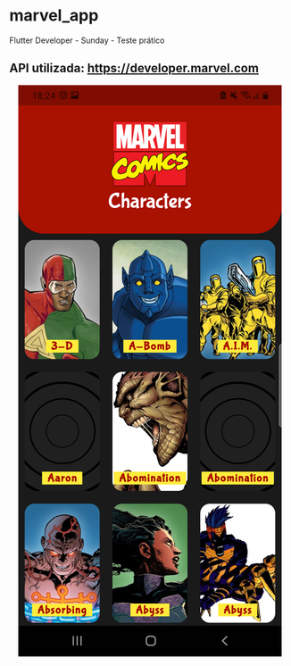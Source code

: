 # marvel_app

Flutter Developer - Sunday - Teste prático

## API utilizada: https://developer.marvel.com

<p align="center" height = "200" width = "100">
   <img src ='assets/images/screenshot.png' >
</p>
